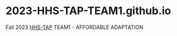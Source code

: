 # 2023-HHS-TAP-TEAM1.github.io
Fall 2023 [HHS-TAP](https://hhs.htps.us/activities/johnson_and_johnson_technology_awareness_program) TEAM1 - AFFORDABLE ADAPTATION
